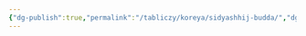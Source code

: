 ```yaml
---
{"dg-publish":true,"permalink":"/tabliczy/koreya/sidyashhij-budda/","dgPassFrontmatter":true}
---
```




